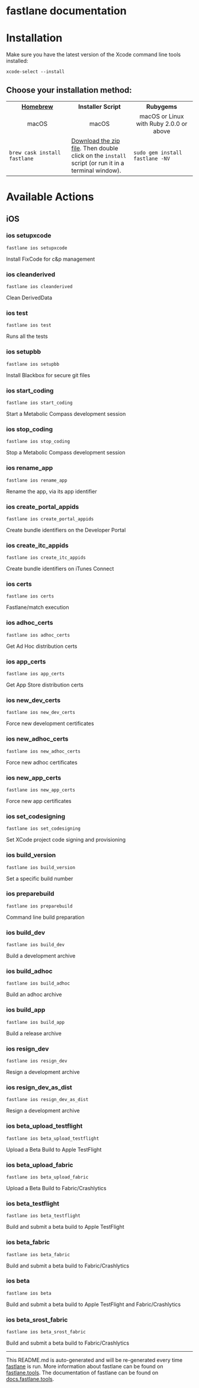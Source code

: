 fastlane documentation
================
# Installation

Make sure you have the latest version of the Xcode command line tools installed:

```
xcode-select --install
```

## Choose your installation method:

<table width="100%" >
<tr>
<th width="33%"><a href="http://brew.sh">Homebrew</a></td>
<th width="33%">Installer Script</td>
<th width="33%">Rubygems</td>
</tr>
<tr>
<td width="33%" align="center">macOS</td>
<td width="33%" align="center">macOS</td>
<td width="33%" align="center">macOS or Linux with Ruby 2.0.0 or above</td>
</tr>
<tr>
<td width="33%"><code>brew cask install fastlane</code></td>
<td width="33%"><a href="https://download.fastlane.tools">Download the zip file</a>. Then double click on the <code>install</code> script (or run it in a terminal window).</td>
<td width="33%"><code>sudo gem install fastlane -NV</code></td>
</tr>
</table>

# Available Actions
## iOS
### ios setupxcode
```
fastlane ios setupxcode
```
Install FixCode for c&p management
### ios cleanderived
```
fastlane ios cleanderived
```
Clean DerivedData
### ios test
```
fastlane ios test
```
Runs all the tests
### ios setupbb
```
fastlane ios setupbb
```
Install Blackbox for secure git files
### ios start_coding
```
fastlane ios start_coding
```
Start a Metabolic Compass development session
### ios stop_coding
```
fastlane ios stop_coding
```
Stop a Metabolic Compass development session
### ios rename_app
```
fastlane ios rename_app
```
Rename the app, via its app identifier
### ios create_portal_appids
```
fastlane ios create_portal_appids
```
Create bundle identifiers on the Developer Portal
### ios create_itc_appids
```
fastlane ios create_itc_appids
```
Create bundle identifiers on iTunes Connect
### ios certs
```
fastlane ios certs
```
Fastlane/match execution
### ios adhoc_certs
```
fastlane ios adhoc_certs
```
Get Ad Hoc distribution certs
### ios app_certs
```
fastlane ios app_certs
```
Get App Store distribution certs
### ios new_dev_certs
```
fastlane ios new_dev_certs
```
Force new development certificates
### ios new_adhoc_certs
```
fastlane ios new_adhoc_certs
```
Force new adhoc certificates
### ios new_app_certs
```
fastlane ios new_app_certs
```
Force new app certificates
### ios set_codesigning
```
fastlane ios set_codesigning
```
Set XCode project code signing and provisioning
### ios build_version
```
fastlane ios build_version
```
Set a specific build number
### ios preparebuild
```
fastlane ios preparebuild
```
Command line build preparation
### ios build_dev
```
fastlane ios build_dev
```
Build a development archive
### ios build_adhoc
```
fastlane ios build_adhoc
```
Build an adhoc archive
### ios build_app
```
fastlane ios build_app
```
Build a release archive
### ios resign_dev
```
fastlane ios resign_dev
```
Resign a development archive
### ios resign_dev_as_dist
```
fastlane ios resign_dev_as_dist
```
Resign a development archive
### ios beta_upload_testflight
```
fastlane ios beta_upload_testflight
```
Upload a Beta Build to Apple TestFlight
### ios beta_upload_fabric
```
fastlane ios beta_upload_fabric
```
Upload a Beta Build to Fabric/Crashlytics
### ios beta_testflight
```
fastlane ios beta_testflight
```
Build and submit a beta build to Apple TestFlight
### ios beta_fabric
```
fastlane ios beta_fabric
```
Build and submit a beta build to Fabric/Crashlytics
### ios beta
```
fastlane ios beta
```
Build and submit a beta build to Apple TestFlight and Fabric/Crashlytics
### ios beta_srost_fabric
```
fastlane ios beta_srost_fabric
```
Build and submit a beta build to Fabric/Crashlytics

----

This README.md is auto-generated and will be re-generated every time [fastlane](https://fastlane.tools) is run.
More information about fastlane can be found on [fastlane.tools](https://fastlane.tools).
The documentation of fastlane can be found on [docs.fastlane.tools](https://docs.fastlane.tools).
